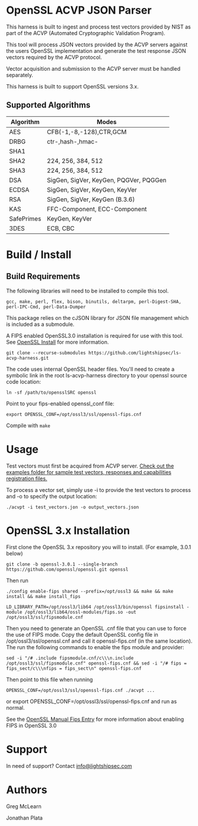 # OpenSSL ACVP JSON Parser

This harness is built to ingest and process test vectors provided by NIST as part of the ACVP (Automated Cryptographic Validation Program). 

This tool will process JSON vectors provided by the ACVP servers against the users OpenSSL implementation and generate the test response JSON vectors required by the ACVP protocol.

Vector acquisition and submission to the ACVP server must be handled separately.

This harness is built to support OpenSSL versions 3.x.  

## Supported Algorithms 

| Algorithm | Modes |
|---------|---------|
| AES | CFB(-1,-8,-128),CTR,GCM|
| DRBG| ctr-,hash-,hmac-|
| SHA1| |
| SHA2 | 224, 256, 384, 512 |
| SHA3 | 224, 256, 384, 512 |
| DSA | SigGen, SigVer, KeyGen, PQGVer, PQGGen|
| ECDSA| SigGen, SigVer, KeyGen, KeyVer|
| RSA| SigGen, SigVer, KeyGen (B.3.6)|
| KAS | FFC-Component, ECC-Component|
| SafePrimes| KeyGen, KeyVer|
| 3DES| ECB, CBC|

# Build / Install

## Build Requirements

The following libraries will need to be installed to compile this tool.
```
gcc, make, perl, flex, bison, binutils, deltarpm, perl-Digest-SHA, perl-IPC-Cmd, perl-Data-Dumper
```
This package relies on the cJSON library for JSON file management which is included as a submodule.

A FIPS enabled OpenSSL3.0 installation is required for use with this tool.  See [OpenSSL Install](https://github.com/lightshipsec/ls-acvp-harness/blob/main/README.md#openssl-3x-installation) for more information.
```
git clone --recurse-submodules https://github.com/lightshipsec/ls-acvp-harness.git 
```
The code uses internal OpenSSL header files.  You'll need to create a symbolic link in the root ls-acvp-harness directory to your openssl source code location:
```
ln -sf /path/to/opensslSRC openssl
```
Point to your fips-enabled openssl_conf file: 
```
export OPENSSL_CONF=/opt/ossl3/ssl/openssl-fips.cnf
```
Compile with `make`

# Usage

Test vectors must first be acquired from ACVP server.
[Check out the examples folder for sample test vectors, responses and capabilities registration files.](examples/)

To process a vector set, simply use -i to provide the test vectors to process and -o to specify the output location:

```./acvpt -i test_vectors.jon -o output_vectors.json```

# OpenSSL 3.x Installation

First clone the OpenSSL 3.x repository you will to install.  (For example, 3.0.1 below)

`git clone -b openssl-3.0.1 --single-branch https://github.com/openssl/openssl.git openssl`

Then run

```
./config enable-fips shared --prefix=/opt/ossl3 && make && make install && make install_fips

LD_LIBRARY_PATH=/opt/ossl3/lib64 /opt/ossl3/bin/openssl fipsinstall -module /opt/ossl3/lib64/ossl-modules/fips.so -out /opt/ossl3/ssl/fipsmodule.cnf
```

Then you need to generate an OpenSSL .cnf file that you can use to force the use of FIPS mode. Copy the default OpenSSL config file in /opt/ossl3/ssl/openssl.cnf and call it openssl-fips.cnf (in the same location).  The run the following commands to enable the fips module and provider:

```
sed -i "/# .include fipsmodule.cnf/c\\\n.include /opt/ossl3/ssl/fipsmodule.cnf" openssl-fips.cnf && sed -i "/# fips = fips_sect/c\\\nfips = fips_sect\n" openssl-fips.cnf
```

Then point to this file when running 

```
OPENSSL_CONF=/opt/ossl3/ssl/openssl-fips.cnf ./acvpt ...
```

or export OPENSSL_CONF=/opt/ossl3/ssl/openssl-fips.cnf and run as normal.

See the [OpenSSL Manual Fips Entry](https://www.openssl.org/docs/man3.0/man7/fips_module.html) for more information about enabling FIPS in OpenSSL 3.0

# Support

In need of support?  Contact info@lightshipsec.com

# Authors
Greg McLearn 

Jonathan Plata 

